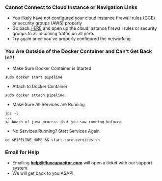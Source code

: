 ### Cannot Connect to Cloud Instance or Navigation Links
* You likely have not configured your cloud instance firewall rules (GCE) or security groups (AWS) properly
* Go back [HERE](https://github.com/fluxcapacitor/pipeline/wiki/Setup-Cloud-Environment#firewall-and-cloud-instance-security-groups) and open up the cloud instance firewall rules or security groups to all incoming traffic on all ports
* Try again once you've properly configured the networking


### You Are Outside of the Docker Container and Can't Get Back In?!
* Make Sure Docker Container is Started
```
sudo docker start pipeline
```

* Attach to Docker Container
```
sudo docker attach pipeline
``` 

* Make Sure All Services are Running
```
jps -l
...
<a bunch of java process that you saw running before>
```

* No Services Running?  Start Services Again
```
cd $PIPELINE_HOME && start-core-services.sh
```

### Email for Help
* Emailing **help@fluxcapacitor.com** will open a ticket with our support system.  
* We will get back to you ASAP!